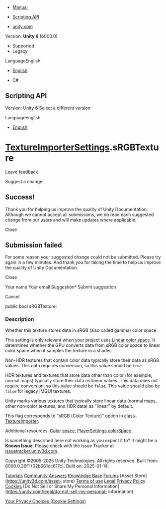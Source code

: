 [ ]()

  * [Manual](../Manual/index.html)
  * [Scripting API](../ScriptReference/index.html)

  * [unity.com](https://unity.com/)

Version: **Unity 6** (6000.0)

  * Supported
  * Legacy

LanguageEnglish

  * [English]()

  * C#

[ ](https://docs.unity3d.com)

## Scripting API

Version: Unity 6 Select a different version

LanguageEnglish

  * [English]()

#  [TextureImporterSettings](TextureImporterSettings.html).sRGBTexture

Leave feedback

Suggest a change

## Success!

Thank you for helping us improve the quality of Unity Documentation. Although
we cannot accept all submissions, we do read each suggested change from our
users and will make updates where applicable.

Close

## Submission failed

For some reason your suggested change could not be submitted. Please <a>try
again</a> in a few minutes. And thank you for taking the time to help us
improve the quality of Unity Documentation.

Close

Your name Your email Suggestion* Submit suggestion

Cancel

[ ]()

public bool sRGBTexture;

### Description

Whether this texture stores data in sRGB (also called gamma) color space.

This setting is only relevant when your project uses [Linear color
space](../Manual/LinearLighting.html). It determines whether the GPU converts
data from sRGB color space to linear color space when it samples the texture
in a shader.  
  
Non-HDR textures that contain color data typically store their data as sRGB
values. This data requires conversion, so this value should be `true`.  
  
HDR textures and textures that store data other than color (for example,
normal maps) typically store their data as linear values. This data does not
require conversion, so this value should be `false`. This value should also be
`false` for legacy IMGUI textures.  
  
Unity marks various textures that typically store linear data (normal maps,
other non-color textures, and HDR data) as "linear" by default.  
  
This flag corresponds to "sRGB (Color Texture)" option in [class-
TextureImporter](../Manual/class-TextureImporter.html).  
  
Additional resources: [Color space](../Manual/LinearLighting.html),
[PlayerSettings.colorSpace](PlayerSettings-colorSpace.html).

Is something described here not working as you expect it to? It might be a
**Known Issue**. Please check with the Issue Tracker at
[issuetracker.unity3d.com](https://issuetracker.unity3d.com).

Copyright ©2005-2025 Unity Technologies. All rights reserved. Built from:
6000.0.36f1 (02b661dc617c). Built on: 2025-01-14.

[Tutorials](https://unity3d.com/learn) [Community
Answers](https://answers.unity3d.com) [Knowledge
Base](https://support.unity3d.com/hc/en-us)
[Forums](https://forum.unity3d.com) [Asset Store](https://unity3d.com/asset-
store) [Terms of use](https://docs.unity3d.com/Manual/TermsOfUse.html)
[Legal](https://unity.com/legal) [Privacy
Policy](https://unity.com/legal/privacy-policy)
[Cookies](https://unity.com/legal/cookie-policy) [Do Not Sell or Share My
Personal Information](https://unity.com/legal/do-not-sell-my-personal-
information)

[Your Privacy Choices (Cookie Settings)](javascript:void\(0\);)

